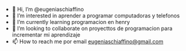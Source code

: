 - 👋 Hi, I’m @eugeniaschiaffino
- 👀 I’m interested in  aprender a programar computadoras y telefonos
- 🌱 I’m currently learning programacion en henry
- 💞️ I’m looking to collaborate on  proyecttos de programacion para incrementar mi aprendizaje
- 📫 How to reach me por  email eugeniaschiaffino@gmail.com

<!---
eugeniaschiaffino/eugeniaschiaffino is a ✨ special ✨ repository because its `README.md` (this file) appears on your GitHub profile.
You can click the Preview link to take a look at your changes.
--->
